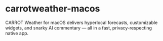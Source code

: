 # carrotweather-macos
CARROT Weather for macOS delivers hyperlocal forecasts, customizable widgets, and snarky AI commentary — all in a fast, privacy-respecting native app.
